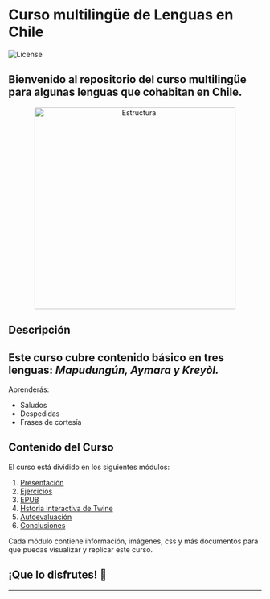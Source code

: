 # Curso multilingüe de Lenguas en Chile

![License](https://img.shields.io/badge/license-MIT-blue.svg)

## Bienvenido al repositorio del curso multilingüe para algunas lenguas que cohabitan en Chile. 

<p style="text-align:center"> <img src ="https://images.unsplash.com/photo-1478827387698-1527781a4887?q=80&w=1470&auto=format&fit=crop&ixlib=rb-4.0.3&ixid=M3wxMjA3fDB8MHxwaG90by1wYWdlfHx8fGVufDB8fHx8fA%3D%3D" alt="Estructura" width="400"/>
 </p>


## Descripción

## Este curso cubre contenido básico en tres lenguas: *Mapudungún, Aymara y Kreyòl.*
 
 Aprenderás:

- Saludos
- Despedidas
- Frases de cortesía

## Contenido del Curso

El curso está dividido en los siguientes módulos:

1. [Presentación](https://github.com/Stefleal/stefleal.github.io/blob/fbe1e1e48d705eca4d92498d72bc0a9babf4f152/04-reveal.js/index.html)
2. [Ejercicios](https://github.com/Stefleal/stefleal.github.io/blob/7ea8b86d12ccfcf655b3ab5f3d3dae1de5147cbb/01-Ejercicios/Ejercicios-pluriling%C3%BCe.pdf)
3. [EPUB](https://github.com/Stefleal/stefleal.github.io/blob/4af6748d1ab2c3067744b1135846ca292a8b718b/02-Epub/milibro.epub)
4. [Hstoria interactiva de Twine](https://github.com/Stefleal/stefleal.github.io/blob/b9b7c4d376613040622b0a4fd3379c5a2bb645bc/03-Twine/Madde%20viaja%20a%20Chile.html)
5. [Autoevaluación](#Autoevaluación)
6. [Conclusiones](#Conclusiones)

Cada módulo contiene información, imágenes, css y más documentos para que puedas visualizar y replicar este curso.

## ¡Que lo disfrutes! 🙂
---
